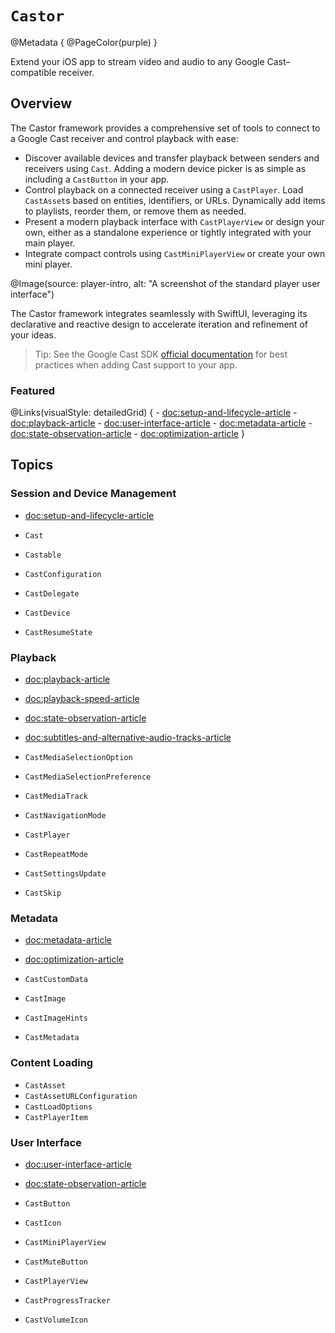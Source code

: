 # ``Castor``

@Metadata {
    @PageColor(purple)
}

Extend your iOS app to stream video and audio to any Google Cast–compatible receiver.

## Overview

The Castor framework provides a comprehensive set of tools to connect to a Google Cast receiver and control playback with ease:

- Discover available devices and transfer playback between senders and receivers using ``Cast``. Adding a modern device picker is as simple as including a ``CastButton`` in your app.
- Control playback on a connected receiver using a ``CastPlayer``. Load ``CastAsset``s based on entities, identifiers, or URLs. Dynamically add items to playlists, reorder them, or remove them as needed.
- Present a modern playback interface with ``CastPlayerView`` or design your own, either as a standalone experience or tightly integrated with your main player.
- Integrate compact controls using ``CastMiniPlayerView`` or create your own mini player.

@Image(source: player-intro, alt: "A screenshot of the standard player user interface")

The Castor framework integrates seamlessly with SwiftUI, leveraging its declarative and reactive design to accelerate iteration and refinement of your ideas.

> Tip: See the Google Cast SDK [official documentation](https://developers.google.com/cast) for best practices when adding Cast support to your app.

### Featured

@Links(visualStyle: detailedGrid) {
    - <doc:setup-and-lifecycle-article>
    - <doc:playback-article>
    - <doc:user-interface-article>
    - <doc:metadata-article>
    - <doc:state-observation-article>
    - <doc:optimization-article>
}

## Topics

### Session and Device Management

- <doc:setup-and-lifecycle-article>

- ``Cast``
- ``Castable``
- ``CastConfiguration``
- ``CastDelegate``
- ``CastDevice``
- ``CastResumeState``

### Playback

- <doc:playback-article>
- <doc:playback-speed-article>
- <doc:state-observation-article>
- <doc:subtitles-and-alternative-audio-tracks-article>

- ``CastMediaSelectionOption``
- ``CastMediaSelectionPreference``
- ``CastMediaTrack``
- ``CastNavigationMode``
- ``CastPlayer``
- ``CastRepeatMode``
- ``CastSettingsUpdate``
- ``CastSkip``

### Metadata

- <doc:metadata-article>
- <doc:optimization-article>

- ``CastCustomData``
- ``CastImage``
- ``CastImageHints``
- ``CastMetadata``

### Content Loading

- ``CastAsset``
- ``CastAssetURLConfiguration``
- ``CastLoadOptions``
- ``CastPlayerItem``

### User Interface

- <doc:user-interface-article>
- <doc:state-observation-article>

- ``CastButton``
- ``CastIcon``
- ``CastMiniPlayerView``
- ``CastMuteButton``
- ``CastPlayerView``
- ``CastProgressTracker``
- ``CastVolumeIcon``
